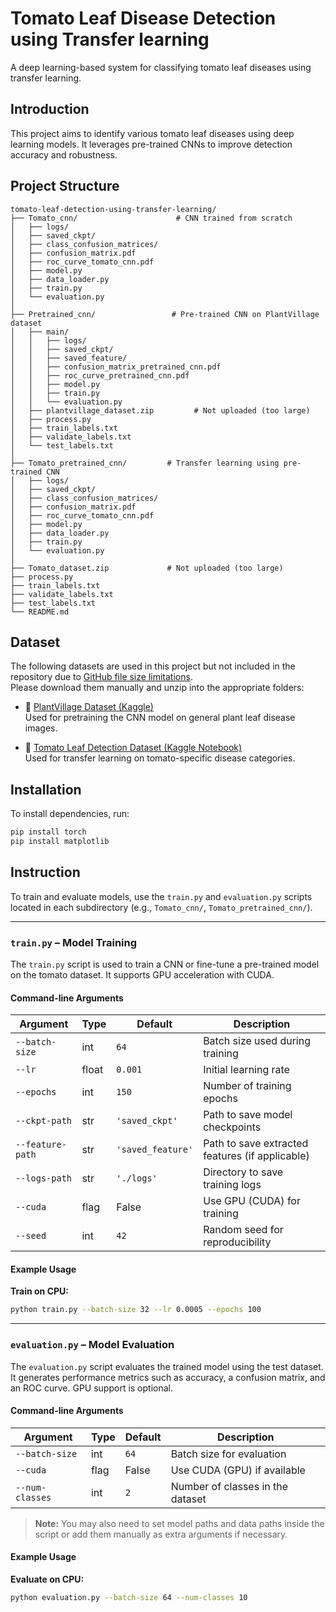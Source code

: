 # Tomato Leaf Disease Detection using Transfer learning
A deep learning-based system for classifying tomato leaf diseases using transfer learning.

## Introduction
This project aims to identify various tomato leaf diseases using deep learning models. It leverages pre-trained CNNs to improve detection accuracy and robustness.

## Project Structure

```
tomato-leaf-detection-using-transfer-learning/
├── Tomato_cnn/                      # CNN trained from scratch
│   ├── logs/
│   ├── saved_ckpt/
│   ├── class_confusion_matrices/
│   ├── confusion_matrix.pdf
│   ├── roc_curve_tomato_cnn.pdf
│   ├── model.py
│   ├── data_loader.py
│   ├── train.py
│   └── evaluation.py
│
├── Pretrained_cnn/                 # Pre-trained CNN on PlantVillage dataset
│   ├── main/
│   │   ├── logs/
│   │   ├── saved_ckpt/
│   │   ├── saved_feature/
│   │   ├── confusion_matrix_pretrained_cnn.pdf
│   │   ├── roc_curve_pretrained_cnn.pdf
│   │   ├── model.py
│   │   ├── train.py
│   │   └── evaluation.py
│   ├── plantvillage_dataset.zip         # Not uploaded (too large)
│   ├── process.py
│   ├── train_labels.txt
│   ├── validate_labels.txt
│   └── test_labels.txt
│
├── Tomato_pretrained_cnn/         # Transfer learning using pre-trained CNN
│   ├── logs/
│   ├── saved_ckpt/
│   ├── class_confusion_matrices/
│   ├── confusion_matrix.pdf
│   ├── roc_curve_tomato_cnn.pdf
│   ├── model.py
│   ├── data_loader.py
│   ├── train.py
│   └── evaluation.py
│
├── Tomato_dataset.zip             # Not uploaded (too large)
├── process.py
├── train_labels.txt
├── validate_labels.txt
├── test_labels.txt
└── README.md
```

## Dataset

The following datasets are used in this project but not included in the repository due to [GitHub file size limitations](https://docs.github.com/en/repositories/working-with-files/managing-large-files/about-large-files-on-github).  
Please download them manually and unzip into the appropriate folders:

- 🍃 [PlantVillage Dataset (Kaggle)](https://www.kaggle.com/datasets/abdallahalidev/plantvillage-dataset)  
  Used for pretraining the CNN model on general plant leaf disease images.

- 🍅 [Tomato Leaf Detection Dataset (Kaggle Notebook)](https://www.kaggle.com/code/adinishad/tomato-leaf-detection-by-transfer-learning/notebook)  
  Used for transfer learning on tomato-specific disease categories.
  
## Installation

To install dependencies, run:

```bash
pip install torch
pip install matplotlib
```

## Instruction

To train and evaluate models, use the `train.py` and `evaluation.py` scripts located in each subdirectory (e.g., `Tomato_cnn/`, `Tomato_pretrained_cnn/`).

---

### `train.py` – Model Training

The `train.py` script is used to train a CNN or fine-tune a pre-trained model on the tomato dataset. It supports GPU acceleration with CUDA.

#### Command-line Arguments

| Argument           | Type   | Default             | Description                                          |
|--------------------|--------|---------------------|------------------------------------------------------|
| `--batch-size`     | int    | `64`                | Batch size used during training                      |
| `--lr`             | float  | `0.001`             | Initial learning rate                                |
| `--epochs`         | int    | `150`               | Number of training epochs                            |
| `--ckpt-path`      | str    | `'saved_ckpt'`      | Path to save model checkpoints                       |
| `--feature-path`   | str    | `'saved_feature'`   | Path to save extracted features (if applicable)      |
| `--logs-path`      | str    | `'./logs'`          | Directory to save training logs                      |
| `--cuda`           | flag   | False               | Use GPU (CUDA) for training                          |
| `--seed`           | int    | `42`                | Random seed for reproducibility                      |

#### Example Usage

**Train on CPU:**
```bash
python train.py --batch-size 32 --lr 0.0005 --epochs 100
```

---

### `evaluation.py` – Model Evaluation

The `evaluation.py` script evaluates the trained model using the test dataset. It generates performance metrics such as accuracy, a confusion matrix, and an ROC curve. GPU support is optional.

#### Command-line Arguments

| Argument           | Type   | Default         | Description                                                  |
|--------------------|--------|------------------|--------------------------------------------------------------|
| `--batch-size`     | int    | `64`             | Batch size for evaluation                                    |
| `--cuda`           | flag   | False            | Use CUDA (GPU) if available                                  |
| `--num-classes`    | int    | `2`              | Number of classes in the dataset                             |

> **Note:** You may also need to set model paths and data paths inside the script or add them manually as extra arguments if necessary.

#### Example Usage

**Evaluate on CPU:**
```bash
python evaluation.py --batch-size 64 --num-classes 10
```
